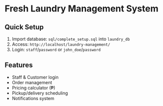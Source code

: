 # Fresh Laundry Management System

## Quick Setup
1. Import database: `sql/complete_setup.sql` into `laundry_db`
2. Access: `http://localhost/laundry-management/`
3. Login: `staff`/`password` or `john_doe`/`password`

## Features
- Staff & Customer login
- Order management
- Pricing calculator (₱)
- Pickup/delivery scheduling
- Notifications system
